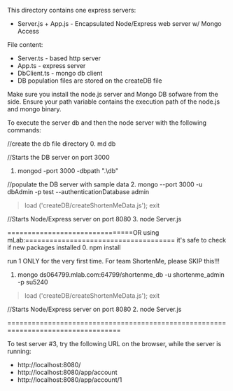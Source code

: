 This directory contains one express servers:
* Server.js + App.js - Encapsulated Node/Express web server w/ Mongo Access

File content:
* Server.ts - based http server
* App.ts - express server
* DbClient.ts - mongo db client
* DB population files are stored on the createDB file

Make sure you install the node.js server and Mongo DB sofware from the side.  Ensure your path variable contains the execution path of the node.js and mongo binary.

To execute the server db and then the node server with the following commands:

//create the db file directory
0. md db

//Starts the DB server on port 3000
1. mongod -port 3000 -dbpath ".\db"

//populate the DB server with sample data
2. mongo --port 3000 -u dbAdmin -p test --authenticationDatabase admin
>load ('createDB/createShortenMeData.js');
>exit

//Starts Node/Express server on port 8080
3. node Server.js 

===============================OR using mLab:=====================================
it's safe to check if new packages installed
0. npm install

run 1 ONLY for the very first time. For team ShortenMe, please SKIP this!!!
1. mongo ds064799.mlab.com:64799/shortenme_db -u shortenme_admin -p su5240
>load ('createDB/createShortenMeData.js');
>exit

//Starts Node/Express server on port 8080
2. node Server.js 

==================================================================================

To test server #3, try the following URL on the browser, while the server is running:
* http://localhost:8080/
* http://localhost:8080/app/account
* http://localhost:8080/app/account/1